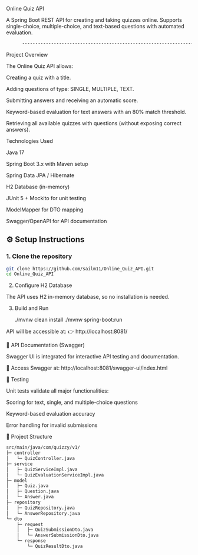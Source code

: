 Online Quiz API

A Spring Boot REST API for creating and taking quizzes online. Supports single-choice, multiple-choice, and text-based questions with automated evaluation.

```bash
      -------------------------------------------------------------------------------------------------------------------------------------------------------------

```

Project Overview

The Online Quiz API allows:

Creating a quiz with a title.

Adding questions of type: SINGLE, MULTIPLE, TEXT.

Submitting answers and receiving an automatic score.

Keyword-based evaluation for text answers with an 80% match threshold.

Retrieving all available quizzes with questions (without exposing correct answers).



Technologies Used

Java 17

Spring Boot 3.x with Maven setup

Spring Data JPA / Hibernate

H2 Database (in-memory)

JUnit 5 + Mockito for unit testing

ModelMapper for DTO mapping

Swagger/OpenAPI for API documentation


## ⚙️ Setup Instructions

### 1. Clone the repository

```bash
git clone https://github.com/sailm11/Online_Quiz_API.git
cd Online_Quiz_API
```

2. Configure H2 Database

The API uses H2 in-memory database, so no installation is needed.

3. Build and Run

   ./mvnw clean install
  ./mvnw spring-boot:run
   
API will be accessible at:
👉 http://localhost:8081/


📖 API Documentation (Swagger)

Swagger UI is integrated for interactive API testing and documentation.

🔗 Access Swagger at:
http://localhost:8081/swagger-ui/index.html


🧪 Testing

Unit tests validate all major functionalities:

Scoring for text, single, and multiple-choice questions

Keyword-based evaluation accuracy

Error handling for invalid submissions



🧩 Project Structure

```bash 
src/main/java/com/quizzy/v1/
├─ controller
│   └─ QuizController.java
├─ service
│   ├─ QuizServiceImpl.java
│   └─ QuizEvaluationServiceImpl.java
├─ model
│   ├─ Quiz.java
│   ├─ Question.java
│   └─ Answer.java
├─ repository
│   ├─ QuizRepository.java
│   └─ AnswerRepository.java
└─ dto
    ├─ request
    │   ├─ QuizSubmissionDto.java
    │   └─ AnswerSubmissionDto.java
    └─ response
        └─ QuizResultDto.java

```
